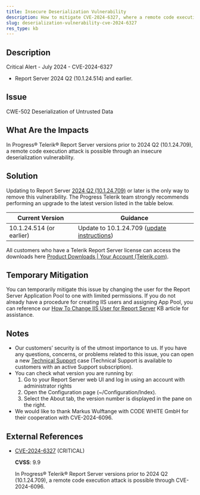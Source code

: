 ```yaml
---
title: Insecure Deserialization Vulnerability
description: How to mitigate CVE-2024-6327, where a remote code execution attack is possible in an unpatched version of Telerik Report Server.
slug: deserialization-vulnerability-cve-2024-6327
res_type: kb
---
```


## Description

Critical Alert - July 2024 - CVE-2024-6327

- Report Server 2024 Q2 (10.1.24.514) and earlier.

## Issue

CWE-502 Deserialization of Untrusted Data

## What Are the Impacts

In Progress® Telerik® Report Server versions prior to 2024 Q2 (10.1.24.709), a remote code execution attack is possible through an insecure deserialization vulnerability.

## Solution

Updating to Report Server [2024 Q2 (10.1.24.709)](https://www.telerik.com/support/whats-new/report-server/release-history/progress-telerik-report-server-2024-q2-10-1-24-709) or later is the only way to remove this vulnerability. The Progress Telerik team strongly recommends performing an upgrade to the latest version listed in the table below.

| Current Version | Guidance |
|-----------------|----------|
| 10.1.24.514 (or earlier) | Update to 10.1.24.709 ([update instructions](https://docs.telerik.com/report-server/implementer-guide/setup/upgrade)) |

All customers who have a Telerik Report Server license can access the downloads here [Product Downloads | Your Account (Telerik.com)](https://www.telerik.com/account/downloads/product-download?product=REPSERVER).

## Temporary Mitigation

You can temporarily mitigate this issue by changing the user for the Report Server Application Pool to one with limited permissions. If you do not already have a procedure for creating IIS users and assigning App Pool, you can reference our [How To Change IIS User for Report Server](https://docs.telerik.com/report-server/knowledge-base/how-to-change-report-server-iis-user) KB article for assistance.

## Notes

- Our customers’ security is of the utmost importance to us. If you have any questions, concerns, or problems related to this issue, you can open a new  [Technical Support](https://www.telerik.com/account/support-center/contact-us/) case (Technical Support is available to customers with an active Support subscription).
- You can check what version you are running by:
    1. Go to your Report Server web UI and log in using an account with administrator rights
    2. Open the Configuration page (~/Configuration/Index).
    3. Select the About tab, the version number is displayed in the pane on the right.
- We would like to thank Markus Wulftange with CODE WHITE GmbH for their cooperation with CVE-2024-6096.


## External References

- [CVE-2024-6327](https://www.cve.org/CVERecord?id=CVE-2024-6327) (CRITICAL)

  **CVSS**: 9.9

  In Progress® Telerik® Report Server versions prior to 2024 Q2 (10.1.24.709), a remote code execution attack is possible through CVE-2024-6096.
